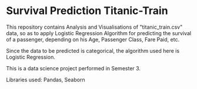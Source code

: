 # Survival Prediction Titanic-Train

This repository contains Analysis and Visualisations of "titanic_train.csv" data, so as to apply Logistic Regression Algorithm for predicting the survival of a passenger, depending on his Age, Passenger Class, Fare Paid, etc.

Since the data to be predicted is categorical, the algorithm used here is Logistic Regression.

This is a data science project performed in Semester 3.

Libraries used: Pandas, Seaborn
